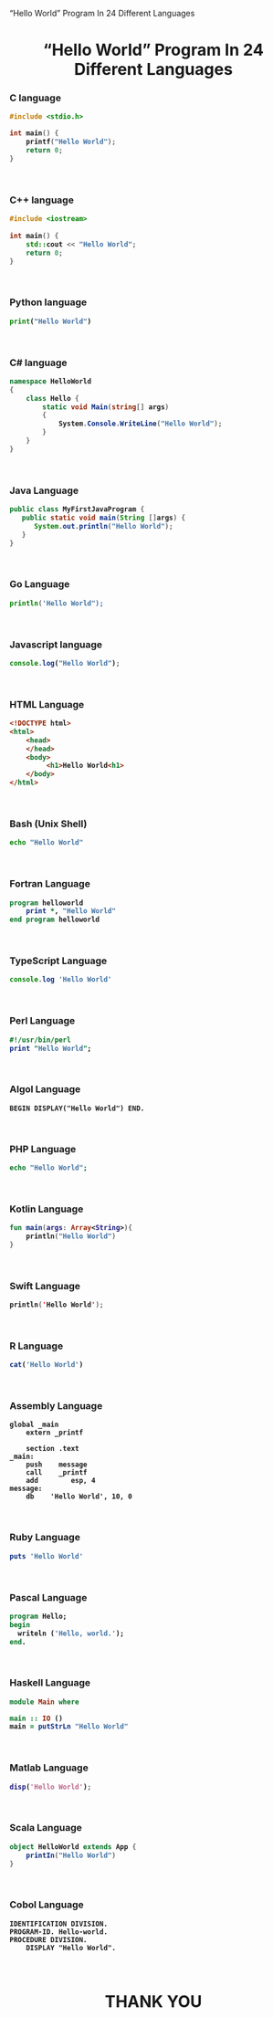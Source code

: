<!--collected by chanchol kumar-->
<!---
chanchol kumar modok
Faculty of Computer Science & Engineering
Department of Electronics and communication Engineering
level-2;Semester-I
Hajee MOhammad Danesh Science & Technology University,Dinajpur-5200
Bangladesh
--->

<p align="center">

“Hello World” Program In 24 Different Languages
</p>

<b><p> <center> <h1>“Hello World” Program In 24 Different Languages </h1></center></p>

### C language
```C
#include <stdio.h>

int main() {
    printf("Hello World");
    return 0;
}
```
<br/>

### C++ language
```C++
#include <iostream>
 
int main() {
    std::cout << "Hello World";
    return 0;
}
```
<br/>

### Python language
```python
print("Hello World")
```
<br/>

### C# language
```C#
namespace HelloWorld
{
    class Hello {        
        static void Main(string[] args)
        {
            System.Console.WriteLine("Hello World");
        }
    }
}
```
<br/>

### Java Language

```java
public class MyFirstJavaProgram {
   public static void main(String []args) {
      System.out.println("Hello World");
   }
}
```
<br/>

### Go Language
```go
println('Hello World");
```
<br/>

### Javascript language
```javascript
console.log("Hello World");
```
<br/>

### HTML Language
```html
<!DOCTYPE html>
<html>
    <head>
    </head>
    <body>
         <h1>Hello World<h1>
    </body>
</html>
```
<br/>

### Bash (Unix Shell)
```bash
echo "Hello World"
```
<br/>

### Fortran Language
```fortran
program helloworld
    print *, "Hello World"
end program helloworld
```
<br/>

### TypeScript Language

```typescript
console.log 'Hello World'
```

<br/>

### Perl Language
```perl
#!/usr/bin/perl
print "Hello World";
```
<br/>

### Algol Language
```algol
BEGIN DISPLAY("Hello World") END.
```
<br/>

### PHP Language
```php
echo "Hello World";
```
<br/>

### Kotlin Language
```kotlin
fun main(args: Array<String>){
    println("Hello World")
}
```
<br/>

### Swift Language
```swift
println('Hello World');
```
<br/>

### R Language
```r
cat('Hello World')
```
<br/>

### Assembly Language

```assembly
global _main
    extern _printf

    section .text
_main:
    push    message
    call    _printf
    add        esp, 4
message:
    db    'Hello World', 10, 0
```
<br/>

### Ruby Language
```ruby
puts 'Hello World'
```
<br/>

### Pascal Language
```pascal
program Hello;
begin
  writeln ('Hello, world.');
end.
```
<br/>

### Haskell Language
```haskell
module Main where

main :: IO ()
main = putStrLn "Hello World"
```
<br/>

### Matlab Language
```matlab
disp('Hello World');
```
<br/>

### Scala Language
```scala
object HelloWorld extends App {
    printIn("Hello World")
}
```
<br/>

### Cobol Language
```cobal
IDENTIFICATION DIVISION.
PROGRAM-ID. Hello-world.
PROCEDURE DIVISION.
    DISPLAY "Hello World".
```
<br/>

# <b><p> <center> THANK YOU </center></p>
